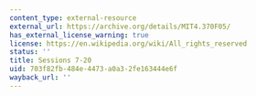 ```yaml
---
content_type: external-resource
external_url: https://archive.org/details/MIT4.370F05/
has_external_license_warning: true
license: https://en.wikipedia.org/wiki/All_rights_reserved
status: ''
title: Sessions 7-20
uid: 703f82fb-484e-4473-a0a3-2fe163444e6f
wayback_url: ''
---
```

